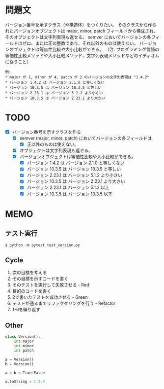 # 問題文

バージョン番号を示すクラス（や構造体）をつくりたい。 そのクラスから作られたバージョンオブジェクトは major, minor, patch フィールドから構成され、そのオブジェクトは文字列表現も返せる。 semver においてバージョンの各フィールドはゼロ、または正の整数であり、それ以外のものは使えない。 バージョンオブジェクトは等価性比較や大小比較ができる。 （注: プログラミング言語の等価性比較メソッドや大小比較メソッド、文字列表現メソッドなどのイディオムに従うこと）

```
例:
* major が 1, minor が 4, patch が 2 のバージョンの文字列表現は "1.4.2"
* バージョン 1.4.2 は バージョン 2.1.0 と等しくない
* バージョン 10.3.5 は バージョン 10.3.5 と等しい
* バージョン 2.23.1 は バージョン 5.1.2 より小さい
* バージョン 10.3.5 は バージョン 2.23.1 より大きい
```

# TODO

- [x] バージョン番号を示すクラスを作る
    - [x] semver (major, minor, patch) においてバージョンの各フィールドは
        - [x] 正以外のものは使えない。
    - [x] オブジェクトは文字列表現も返せる。
    - [x] バージョンオブジェクトは等価性比較や大小比較ができる。
        - [x] バージョン 1.4.2 は バージョン 2.1.0 と等しくない
        - [x] バージョン 10.3.5 は バージョン 10.3.5 と等しい
        - [x] バージョン 2.23.1 は バージョン 5.1.2 より小さい
        - [x] バージョン 10.3.5 は バージョン 2.23.1 より大きい
        - [x] バージョン 2.23.1 は バージョン 5.1.2 以上
        - [x] バージョン 10.3.5 は バージョン 10.3.5 以下

# MEMO

## テスト実行

```
$ python -m pytest test_version.py
```

## Cycle

1. 次の目標を考える
2. その目標を示すコードを書く
3. そのテストを実行して失敗させる - Red
4. 目的のコードを書く
5. 2で書いたテストを成功させる - Green
6. テストが通るまでリファクタリングを行う - Refactor
7. 1-6を繰り返す

## Other

```python
class Version():
    int major
    int minor
    int patch

a = Version()
b = Version()

a > b = True/False

a.toString = 1.3.9
```

